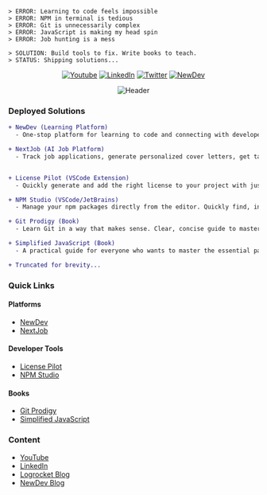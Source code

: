 ```
> ERROR: Learning to code feels impossible
> ERROR: NPM in terminal is tedious
> ERROR: Git is unnecessarily complex
> ERROR: JavaScript is making my head spin
> ERROR: Job hunting is a mess

> SOLUTION: Build tools to fix. Write books to teach.
> STATUS: Shipping solutions...
```

<div align="center">

[![Youtube](https://img.shields.io/badge/YouTube-%23FF0000.svg?style=for-the-badge&logo=YouTube&logoColor=white)](https://youtube.com/ebenezerdon)
[![LinkedIn](https://img.shields.io/badge/linkedin-%230077B5.svg?style=for-the-badge&logo=linkedin&logoColor=white)](https://linkedin.com/in/ebenezerdon)
[![Twitter](https://img.shields.io/badge/Twitter-%231DA1F2.svg?style=for-the-badge&logo=Twitter&logoColor=white)](https://twitter.com/ebenezerDN)
[![NewDev](https://img.shields.io/badge/NewDev-%23000000.svg?style=for-the-badge&logo=web&logoColor=white)](https://newdev.io/ebenezer)

  <img src="https://capsule-render.vercel.app/api?type=waving&color=gradient&customColorList=12&height=300&section=header&text=Building%20Better%20Tools&fontSize=60&animation=fadeIn&desc=Ebenezer%20Don%&descSize=30&descAlignY=65&fontAlignY=35" alt="Header"/>
</div>

### Deployed Solutions

```diff
+ NewDev (Learning Platform)
  - One-stop platform for learning to code and connecting with developers

+ NextJob (AI Job Platform)
  - Track job applications, generate personalized cover letters, get tailored interview prep, and increase your job-search success rate.


+ License Pilot (VSCode Extension)
  - Quickly generate and add the right license to your project with just a few clicks. Simple, fast, and reliable.

+ NPM Studio (VSCode/JetBrains)
  - Manage your npm packages directly from the editor. Quickly find, install, update, or remove packages without touching the command line.

+ Git Prodigy (Book)
  - Learn Git in a way that makes sense. Clear, concise guide to mastering Git and GitHub.

+ Simplified JavaScript (Book)
  - A practical guide for everyone who wants to master the essential parts of JavaScript without wasting time on convoluted explanations.

+ Truncated for brevity...
```

### Quick Links

#### Platforms

- [NewDev](https://www.newdev.io)
- [NextJob](https://nextjob.work)

#### Developer Tools

- [License Pilot](https://marketplace.visualstudio.com/items?itemName=EbenezerDon.license-pilot)
- [NPM Studio](https://marketplace.visualstudio.com/items?itemName=EbenezerDon.npm-studio)

#### Books

- [Git Prodigy](https://www.amazon.com/Git-Prodigy-Mastering-Version-Control-ebook/dp/B0CBHQW5GM)
- [Simplified JavaScript](https://www.amazon.com/Simplified-JavaScript-Very-Important-Programmers-ebook/dp/B0BW6KN79S)

### Content

- [YouTube](https://youtube.com/ebenezerdon)
- [LinkedIn](https://linkedin.com/in/ebenezerdon)
- [Logrocket Blog](https://logrocket.com/blog/author/ebenezerdon/)
- [NewDev Blog](https://newdev.io/blog)
